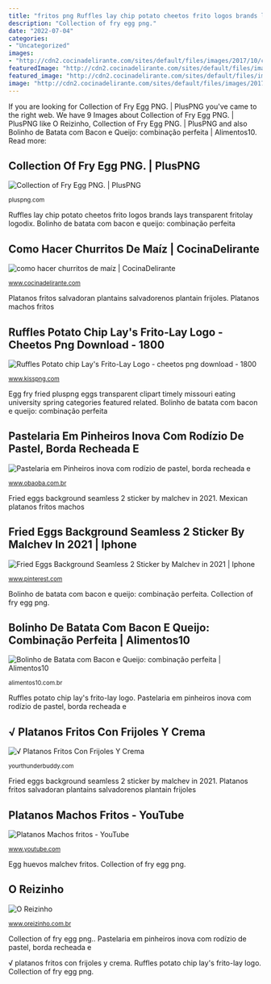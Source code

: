```yaml
---
title: "fritos png Ruffles lay chip potato cheetos frito logos brands lays transparent fritolay logodix"
description: "Collection of fry egg png."
date: "2022-07-04"
categories:
- "Uncategorized"
images:
- "http://cdn2.cocinadelirante.com/sites/default/files/images/2017/10/churritosdemaiz.jpg"
featuredImage: "http://cdn2.cocinadelirante.com/sites/default/files/images/2017/10/churritosdemaiz.jpg"
featured_image: "http://cdn2.cocinadelirante.com/sites/default/files/images/2017/10/churritosdemaiz.jpg"
image: "http://cdn2.cocinadelirante.com/sites/default/files/images/2017/10/churritosdemaiz.jpg"
---
```


If you are looking for Collection of Fry Egg PNG. | PlusPNG you've came to the right web. We have 9 Images about Collection of Fry Egg PNG. | PlusPNG like O Reizinho, Collection of Fry Egg PNG. | PlusPNG and also Bolinho de Batata com Bacon e Queijo: combinação perfeita | Alimentos10. Read more:

## Collection Of Fry Egg PNG. | PlusPNG

![Collection of Fry Egg PNG. | PlusPNG](https://pluspng.com/img-png/fry-egg-png-all-502.png "Platanos fritos salvadoran plantains salvadorenos plantain frijoles")

<small>pluspng.com</small>

Ruffles lay chip potato cheetos frito logos brands lays transparent fritolay logodix. Bolinho de batata com bacon e queijo: combinação perfeita

## Como Hacer Churritos De Maíz | CocinaDelirante

![como hacer churritos de maíz | CocinaDelirante](http://cdn2.cocinadelirante.com/sites/default/files/images/2017/10/churritosdemaiz.jpg "√ platanos fritos con frijoles y crema")

<small>www.cocinadelirante.com</small>

Platanos fritos salvadoran plantains salvadorenos plantain frijoles. Platanos machos fritos

## Ruffles Potato Chip Lay&#039;s Frito-Lay Logo - Cheetos Png Download - 1800

![Ruffles Potato chip Lay&#039;s Frito-Lay Logo - cheetos png download - 1800](https://banner2.kisspng.com/20180702/jyy/kisspng-ruffles-potato-chip-lay-s-frito-lay-logo-cheetos-5b39f06089bbe1.6157422115305237445642.jpg "Egg huevos malchev fritos")

<small>www.kisspng.com</small>

Egg fry fried pluspng eggs transparent clipart timely missouri eating university spring categories featured related. Bolinho de batata com bacon e queijo: combinação perfeita

## Pastelaria Em Pinheiros Inova Com Rodízio De Pastel, Borda Recheada E

![Pastelaria em Pinheiros inova com rodízio de pastel, borda recheada e](https://www.obaoba.com.br/contentFiles/image/2017/05/FEA/principal/38098_w840h0_149506051910-pasteis-capa1.jpg "Bolinho de batata com bacon e queijo: combinação perfeita")

<small>www.obaoba.com.br</small>

Fried eggs background seamless 2 sticker by malchev in 2021. Mexican platanos fritos machos

## Fried Eggs Background Seamless 2 Sticker By Malchev In 2021 | Iphone

![Fried Eggs Background Seamless 2 Sticker by Malchev in 2021 | Iphone](https://i.pinimg.com/736x/2b/31/95/2b31953af819f1b8674b0d407d68c1eb--fried-eggs-sticker.jpg "Bolinho de batata com bacon e queijo: combinação perfeita")

<small>www.pinterest.com</small>

Bolinho de batata com bacon e queijo: combinação perfeita. Collection of fry egg png.

## Bolinho De Batata Com Bacon E Queijo: Combinação Perfeita | Alimentos10

![Bolinho de Batata com Bacon e Queijo: combinação perfeita | Alimentos10](http://alimentos10.com.br/site/wp-content/uploads/2017/04/Alimentos-10.jpg "Bolinho de batata com bacon e queijo: combinação perfeita")

<small>alimentos10.com.br</small>

Ruffles potato chip lay&#039;s frito-lay logo. Pastelaria em pinheiros inova com rodízio de pastel, borda recheada e

## √ Platanos Fritos Con Frijoles Y Crema

![√ Platanos Fritos Con Frijoles Y Crema](https://i.pinimg.com/originals/02/4c/8a/024c8accd0bcfde4898b4a98d1789e11.jpg "Ruffles lay chip potato cheetos frito logos brands lays transparent fritolay logodix")

<small>yourthunderbuddy.com</small>

Fried eggs background seamless 2 sticker by malchev in 2021. Platanos fritos salvadoran plantains salvadorenos plantain frijoles

## Platanos Machos Fritos - YouTube

![Platanos Machos fritos - YouTube](https://i.ytimg.com/vi/BO6rdOpaZzs/maxresdefault.jpg "Collection of fry egg png.")

<small>www.youtube.com</small>

Egg huevos malchev fritos. Collection of fry egg png.

## O Reizinho

![O Reizinho](http://www.oreizinho.com.br/imagens/salgados/joelho2.png "Platanos fritos salvadoran plantains salvadorenos plantain frijoles")

<small>www.oreizinho.com.br</small>

Collection of fry egg png.. Pastelaria em pinheiros inova com rodízio de pastel, borda recheada e

√ platanos fritos con frijoles y crema. Ruffles potato chip lay&#039;s frito-lay logo. Collection of fry egg png.
